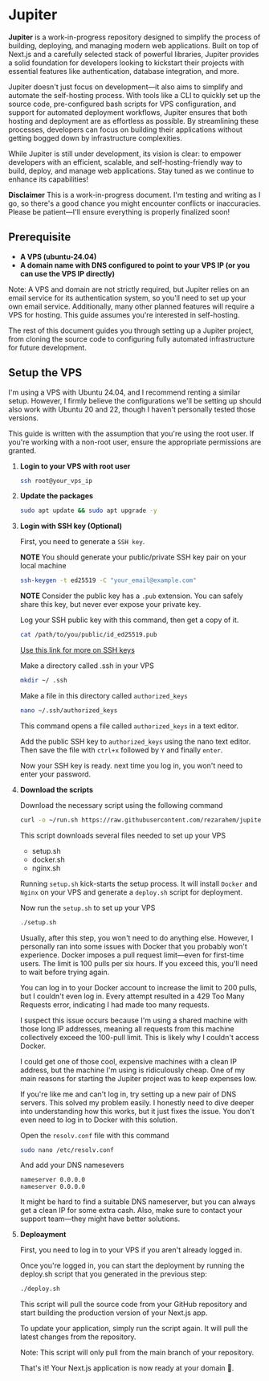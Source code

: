 # Jupiter

**Jupiter** is a work-in-progress repository designed to simplify the process of building, deploying, and managing modern web applications. Built on top of Next.js and a carefully selected stack of powerful libraries, Jupiter provides a solid foundation for developers looking to kickstart their projects with essential features like authentication, database integration, and more.

Jupiter doesn't just focus on development—it also aims to simplify and automate the self-hosting process. With tools like a CLI to quickly set up the source code, pre-configured bash scripts for VPS configuration, and support for automated deployment workflows, Jupiter ensures that both hosting and deployment are as effortless as possible. By streamlining these processes, developers can focus on building their applications without getting bogged down by infrastructure complexities.

While Jupiter is still under development, its vision is clear: to empower developers with an efficient, scalable, and self-hosting-friendly way to build, deploy, and manage web applications. Stay tuned as we continue to enhance its capabilities!

**Disclaimer** This is a work-in-progress document. I'm testing and writing as I go, so there's a good chance you might encounter conflicts or inaccuracies. Please be patient—I'll ensure everything is properly finalized soon!

## Prerequisite

- **A VPS (ubuntu-24.04)**
- **A domain name with DNS configured to point to your VPS IP (or you can use the VPS IP directly)**

Note: A VPS and domain are not strictly required, but Jupiter relies on an email service for its authentication system, so you'll need to set up your own email service. Additionally, many other planned features will require a VPS for hosting. This guide assumes you're interested in self-hosting.

The rest of this document guides you through setting up a Jupiter project, from cloning the source code to configuring fully automated infrastructure for future development.

## Setup the VPS

I'm using a VPS with Ubuntu 24.04, and I recommend renting a similar setup. However, I firmly believe the configurations we'll be setting up should also work with Ubuntu 20 and 22, though I haven't personally tested those versions.

This guide is written with the assumption that you're using the root user. If you're working with a non-root user, ensure the appropriate permissions are granted.

1. **Login to your VPS with root user**

   ```bash
   ssh root@your_vps_ip
   ```

2. **Update the packages**

   ```bash
   sudo apt update && sudo apt upgrade -y
   ```

3. **Login with SSH key (Optional)**

   First, you need to generate a `SSH key`.

   **NOTE** You should generate your public/private SSH key pair on your local machine

   ```bash
   ssh-keygen -t ed25519 -C "your_email@example.com"
   ```

   **NOTE** Consider the public key has a `.pub` extension. You can safely share this key, but never ever expose your private key.

   Log your SSH public key with this command, then get a copy of it.

   ```bash
   cat /path/to/you/public/id_ed25519.pub
   ```

   [Use this link for more on SSH keys](https://docs.github.com/en/authentication/connecting-to-github-with-ssh/generating-a-new-ssh-key-and-adding-it-to-the-ssh-agent)

   Make a directory called .ssh in your VPS

   ```bash
   mkdir ~/ .ssh
   ```

   Make a file in this directory called `authorized_keys`

   ```bash
   nano ~/.ssh/authorized_keys
   ```

   This command opens a file called `authorized_keys` in a text editor.

   Add the public SSH key to `authorized_keys` using the nano text editor. Then save the file with `ctrl+x` followed by `Y` and finally `enter`.

   Now your SSH key is ready. next time you log in, you won't need to enter your password.

4. **Download the scripts**

   Download the necessary script using the following command

   ```bash
   curl -o ~/run.sh https://raw.githubusercontent.com/rezarahem/jupiter-core/refs/heads/sh/run.sh && chmod +x ~/run.sh && ~/run.sh
   ```

   This script downloads several files needed to set up your VPS

   - setup.sh
   - docker.sh
   - nginx.sh

   Running `setup.sh` kick-starts the setup process. It will install `Docker` and `Nginx` on your VPS and generate a `deploy.sh` script for deployment.

   Now run the `setup.sh` to set up your VPS

   ```bash
   ./setup.sh
   ```

   Usually, after this step, you won't need to do anything else. However, I personally ran into some issues with Docker that you probably won't experience. Docker imposes a pull request limit—even for first-time users. The limit is 100 pulls per six hours. If you exceed this, you'll need to wait before trying again.

   You can log in to your Docker account to increase the limit to 200 pulls, but I couldn't even log in. Every attempt resulted in a 429 Too Many Requests error, indicating I had made too many requests.

   I suspect this issue occurs because I'm using a shared machine with those long IP addresses, meaning all requests from this machine collectively exceed the 100-pull limit. This is likely why I couldn't access Docker.

   I could get one of those cool, expensive machines with a clean IP address, but the machine I'm using is ridiculously cheap. One of my main reasons for starting the Jupiter project was to keep expenses low.

   If you're like me and can't log in, try setting up a new pair of DNS servers. This solved my problem easily. I honestly need to dive deeper into understanding how this works, but it just fixes the issue. You don't even need to log in to Docker with this solution.

   Open the `resolv.conf` file with this command

   ```bash
   sudo nano /etc/resolv.conf
   ```

   And add your DNS namesevers

   ```
   nameserver 0.0.0.0
   nameserver 0.0.0.0
   ```

   It might be hard to find a suitable DNS nameserver, but you can always get a clean IP for some extra cash. Also, make sure to contact your support team—they might have better solutions.

5. **Deploayment**

   First, you need to log in to your VPS if you aren't already logged in.

   Once you're logged in, you can start the deployment by running the deploy.sh script that you generated in the previous step:

   ```bash
   ./deploy.sh
   ```

   This script will pull the source code from your GitHub repository and start building the production version of your Next.js app.

   To update your application, simply run the script again. It will pull the latest changes from the repository.

   Note: This script will only pull from the main branch of your repository.

   That's it! Your Next.js application is now ready at your domain 🚀.
   
   
   




